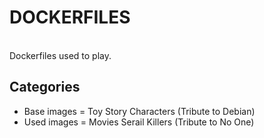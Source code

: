 # DOCKERFILES


<br>
Dockerfiles used to play.
</br>

## Categories

<ul>
<li>Base images = Toy Story Characters (Tribute to Debian)</li>
<li>Used images = Movies Serail Killers (Tribute to No One)</li>
</ul>

